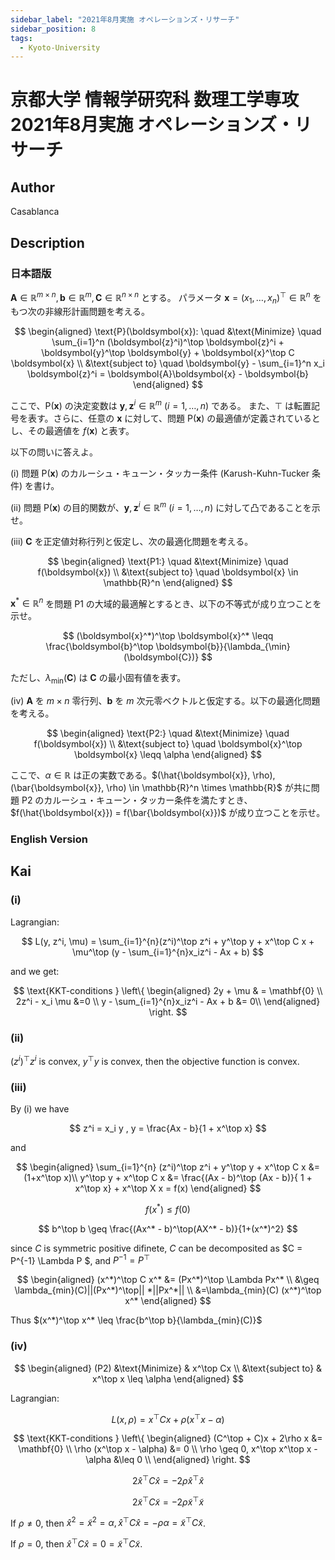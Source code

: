 ```yaml
---
sidebar_label: "2021年8月実施 オペレーションズ・リサーチ"
sidebar_position: 8
tags:
  - Kyoto-University
---
```

# 京都大学 情報学研究科 数理工学専攻 2021年8月実施 オペレーションズ・リサーチ

## **Author**
Casablanca

## **Description**
### 日本語版
$\boldsymbol{A} \in \mathbb{R}^{m \times n}, \boldsymbol{b} \in \mathbb{R}^m, \boldsymbol{C} \in \mathbb{R}^{n \times n}$ とする。
パラメータ $\boldsymbol{x} = (x_1, \ldots, x_n)^\top \in \mathbb{R}^n$ をもつ次の非線形計画問題を考える。

$$
\begin{aligned}
\text{P}(\boldsymbol{x}): \quad &\text{Minimize} \quad \sum_{i=1}^n (\boldsymbol{z}^i)^\top \boldsymbol{z}^i + \boldsymbol{y}^\top \boldsymbol{y} + \boldsymbol{x}^\top C \boldsymbol{x} \\
&\text{subject to} \quad \boldsymbol{y} - \sum_{i=1}^n x_i \boldsymbol{z}^i = \boldsymbol{A}\boldsymbol{x} - \boldsymbol{b}
\end{aligned}
$$

ここで、$\text{P}(\boldsymbol{x})$ の決定変数は $\boldsymbol{y}, \boldsymbol{z}^i \in \mathbb{R}^m \ (i = 1, \ldots, n)$ である。
また、$\top$ は転置記号を表す。さらに、任意の $\boldsymbol{x}$ に対して、問題 $\text{P}(\boldsymbol{x})$ の最適値が定義されているとし、その最適値を $f(\boldsymbol{x})$ と表す。

以下の問いに答えよ。

(i) 問題 $\text{P}(\boldsymbol{x})$ のカルーシュ・キューン・タッカー条件 (Karush-Kuhn-Tucker 条件) を書け。

(ii) 問題 $\text{P}(\boldsymbol{x})$ の目的関数が、$\boldsymbol{y}, \boldsymbol{z}^i \in \mathbb{R}^m \ (i = 1, \ldots, n)$ に対して凸であることを示せ。

(iii) $\boldsymbol{C}$ を正定値対称行列と仮定し、次の最適化問題を考える。

$$
\begin{aligned}
\text{P1:} \quad &\text{Minimize} \quad f(\boldsymbol{x}) \\
&\text{subject to} \quad \boldsymbol{x} \in \mathbb{R}^n
\end{aligned}
$$

$\boldsymbol{x}^* \in \mathbb{R}^n$ を問題 P1 の大域的最適解とするとき、以下の不等式が成り立つことを示せ。

$$
(\boldsymbol{x}^*)^\top \boldsymbol{x}^* \leqq \frac{\boldsymbol{b}^\top \boldsymbol{b}}{\lambda_{\min}(\boldsymbol{C})}
$$

ただし、$\lambda_{\min}(\boldsymbol{C})$ は $\boldsymbol{C}$ の最小固有値を表す。

(iv) $\boldsymbol{A}$ を $m \times n$ 零行列、$\boldsymbol{b}$ を $m$ 次元零ベクトルと仮定する。以下の最適化問題を考える。

$$
\begin{aligned}
\text{P2:} \quad &\text{Minimize} \quad f(\boldsymbol{x}) \\
&\text{subject to} \quad \boldsymbol{x}^\top \boldsymbol{x} \leqq \alpha
\end{aligned}
$$

ここで、$\alpha \in \mathbb{R}$ は正の実数である。$(\hat{\boldsymbol{x}}, \rho), (\bar{\boldsymbol{x}}, \rho) \in \mathbb{R}^n \times \mathbb{R}$ が共に問題 P2 のカルーシュ・キューン・タッカー条件を満たすとき、$f(\hat{\boldsymbol{x}}) = f(\bar{\boldsymbol{x}})$ が成り立つことを示せ。


### English Version

## **Kai**
### (i)
Lagrangian:

$$
L(y, z^i, \mu) = \sum_{i=1}^{n}(z^i)^\top z^i + y^\top y + x^\top C x + \mu^\top (y - \sum_{i=1}^{n}x_iz^i - Ax + b)
$$

and we get:

$$
\text{KKT-conditions } \left\{
\begin{aligned}
2y + \mu & = \mathbf{0} \\
2z^i - x_i \mu &=0 \\
y - \sum_{i=1}^{n}x_iz^i - Ax + b &= 0\\
\end{aligned}
\right.
$$

### (ii)
$(z^i)^\top z^i$ is convex, $y^\top y$ is convex, then the objective function is convex.

### (iii)
By (i) we have

$$
z^i = x_i y , y = \frac{Ax - b}{1 + x^\top x}
$$

and

$$
\begin{aligned}
\sum_{i=1}^{n} (z^i)^\top z^i + y^\top y + x^\top C x &= (1+x^\top x)\\
y^\top y + x^\top C x &= \frac{(Ax - b)^\top (Ax - b)}{ 1 + x^\top x} + x^\top X x = f(x)
\end{aligned}
$$

$$
f(x^*) \leq f(0)
$$

$$
b^\top b \geq \frac{(Ax^* - b)^\top(AX^* - b)}{1+(x^*)^2}
$$

since $C$ is symmetric positive difinete, $C$ can be decomposited as $C = P^{-1} \Lambda P $, and $P^{-1} = P^\top$

$$
\begin{aligned}
(x^*)^\top C x^* &= (Px^*)^\top \Lambda Px^* \\
&\geq \lambda_{min}(C)||(Px^*)^\top|| *||Px^*|| \\
&=\lambda_{min}(C) (x^*)^\top x^*
\end{aligned}
$$

Thus $(x^*)^\top x^* \leq \frac{b^\top b}{\lambda_{min}(C)}$

### (iv)

$$
\begin{aligned}
(P2) &\text{Minimize} & x^\top Cx \\
&\text{subject to} & x^\top x \leq \alpha
\end{aligned}
$$

Lagrangian:

$$
L(x,\rho) = x^\top Cx + \rho (x^\top x - \alpha)
$$

$$
\text{KKT-conditions } \left\{
\begin{aligned}
(C^\top + C)x + 2\rho x &= \mathbf{0} \\
\rho (x^\top x - \alpha) &= 0 \\
\rho  \geq  0, x^\top x^\top x - \alpha &\leq 0 \\
\end{aligned}
\right.
$$

$$
2\hat{x}^\top C \hat{x} = -2\rho \hat{x}^\top \hat{x}
$$

$$
2 \widetilde{x}^\top C \widetilde{x} = -2\rho \widetilde{x}^\top \widetilde{x}
$$

If $\rho \neq 0$, then $\hat{x}^2 = \widetilde{x}^2 = \alpha ,\hat{x}^\top C \hat{x} = -\rho \alpha = \widetilde{x}^\top C \widetilde{x}$.

If $\rho = 0$, then $\hat{x}^\top C \hat{x} = 0 = \widetilde{x}^\top C \widetilde{x}$.
